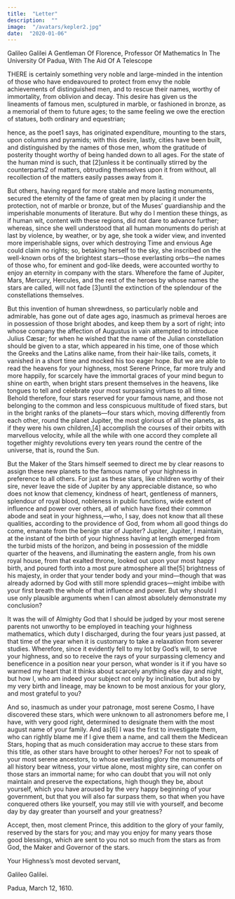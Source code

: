 ```yaml
---
title:  "Letter"
description:  ""
image:  "/avatars/kepler2.jpg"
date:  "2020-01-06"
---
```



Galileo Galilei A Gentleman Of Florence, Professor Of Mathematics In The University Of Padua, With The Aid Of A Telescope


THERE is certainly something very noble and large-minded in the intention of those who have endeavoured to protect from envy the noble achievements of distinguished men, and to rescue their names, worthy of immortality, from oblivion and decay. This desire has given us the lineaments of famous men, sculptured in marble, or fashioned in bronze, as a memorial of them to future ages; to the same feeling we owe the erection of statues, both ordinary and equestrian; 

hence, as the poet1 says, has originated expenditure, mounting to the stars, upon columns and pyramids; with this desire, lastly, cities have been built, and distinguished by the names of those men, whom the gratitude of posterity thought worthy of being handed down to all ages. For the state of the human mind is such, that [2]unless it be continually stirred by the counterparts2 of matters, obtruding themselves upon it from without, all recollection of the matters easily passes away from it.

But others, having regard for more stable and more lasting monuments, secured the eternity of the fame of great men by placing it under the protection, not of marble or bronze, but of the Muses’ guardianship and the imperishable monuments of literature. But why do I mention these things, as if human wit, content with these regions, did not dare to advance further; whereas, since she well understood that all human monuments do perish at last by violence, by weather, or by age, she took a wider view, and invented more imperishable signs, over which destroying Time and envious Age could claim no rights; so, betaking herself to the sky, she inscribed on the well-known orbs of the brightest stars—those everlasting orbs—the names of those who, for eminent and god-like deeds, were accounted worthy to enjoy an eternity in company with the stars. Wherefore the fame of Jupiter, Mars, Mercury, Hercules, and the rest of the heroes by whose names the stars are called, will not fade [3]until the extinction of the splendour of the constellations themselves.

But this invention of human shrewdness, so particularly noble and admirable, has gone out of date ages ago, inasmuch as primeval heroes are in possession of those bright abodes, and keep them by a sort of right; into whose company the affection of Augustus in vain attempted to introduce Julius Cæsar; for when he wished that the name of the Julian constellation should be given to a star, which appeared in his time, one of those which the Greeks and the Latins alike name, from their hair-like tails, comets, it vanished in a short time and mocked his too eager hope. But we are able to read the heavens for your highness, most Serene Prince, far more truly and more happily, for scarcely have the immortal graces of your mind begun to shine on earth, when bright stars present themselves in the heavens, like tongues to tell and celebrate your most surpassing virtues to all time. Behold therefore, four stars reserved for your famous name, and those not belonging to the common and less conspicuous multitude of fixed stars, but in the bright ranks of the planets—four stars which, moving differently from each other, round the planet Jupiter, the most glorious of all the planets, as if they were his own children,[4] accomplish the courses of their orbits with marvellous velocity, while all the while with one accord they complete all together mighty revolutions every ten years round the centre of the universe, that is, round the Sun.

But the Maker of the Stars himself seemed to direct me by clear reasons to assign these new planets to the famous name of your highness in preference to all others. For just as these stars, like children worthy of their sire, never leave the side of Jupiter by any appreciable distance, so who does not know that clemency, kindness of heart, gentleness of manners, splendour of royal blood, nobleness in public functions, wide extent of influence and power over others, all of which have fixed their common abode and seat in your highness,—who, I say, does not know that all these qualities, according to the providence of God, from whom all good things do come, emanate from the benign star of Jupiter? Jupiter, Jupiter, I maintain, at the instant of the birth of your highness having at length emerged from the turbid mists of the horizon, and being in possession of the middle quarter of the heavens, and illuminating the eastern angle, from his own royal house, from that exalted throne, looked out upon your most happy birth, and poured forth into a most pure atmosphere all the[5] brightness of his majesty, in order that your tender body and your mind—though that was already adorned by God with still more splendid graces—might imbibe with your first breath the whole of that influence and power. But why should I use only plausible arguments when I can almost absolutely demonstrate my conclusion? 

It was the will of Almighty God that I should be judged by your most serene parents not unworthy to be employed in teaching your highness mathematics, which duty I discharged, during the four years just passed, at that time of the year when it is customary to take a relaxation from severer studies. Wherefore, since it evidently fell to my lot by God’s will, to serve your highness, and so to receive the rays of your surpassing clemency and beneficence in a position near your person, what wonder is it if you have so warmed my heart that it thinks about scarcely anything else day and night, but how I, who am indeed your subject not only by inclination, but also by my very birth and lineage, may be known to be most anxious for your glory, and most grateful to you? 


And so, inasmuch as under your patronage, most serene Cosmo, I have discovered these stars, which were unknown to all astronomers before me, I have, with very good right, determined to designate them with the most august name of your family. And as[6] I was the first to investigate them, who can rightly blame me if I give them a name, and call them the Medicean Stars, hoping that as much consideration may accrue to these stars from this title, as other stars have brought to other heroes? For not to speak of your most serene ancestors, to whose everlasting glory the monuments of all history bear witness, your virtue alone, most mighty sire, can confer on those stars an immortal name; for who can doubt that you will not only maintain and preserve the expectations, high though they be, about yourself, which you have aroused by the very happy beginning of your government, but that you will also far surpass them, so that when you have conquered others like yourself, you may still vie with yourself, and become day by day greater than yourself and your greatness?

Accept, then, most clement Prince, this addition to the glory of your family, reserved by the stars for you; and may you enjoy for many years those good blessings, which are sent to you not so much from the stars as from God, the Maker and Governor of the stars.

Your Highness’s most devoted servant,

Galileo Galilei.

Padua, March 12, 1610.
